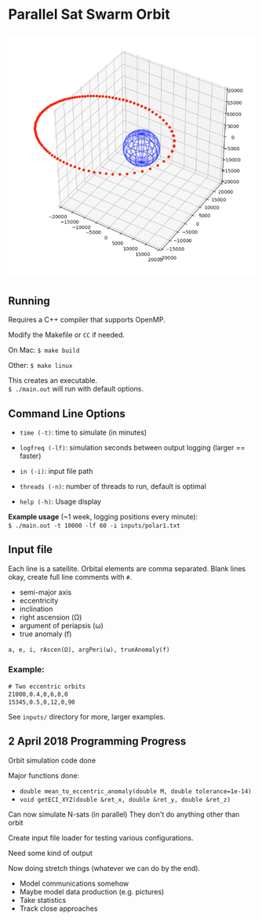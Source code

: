 # Parallel Sat Swarm Orbit

![Testing 3D coords](https://github.com/KeelyHill/Parallel-Sat-Swarm/blob/master/img/test-3d-coords-orbit.png)
---------

## Running
Requires a C++ compiler that supports OpenMP.

Modify the Makefile or `CC` if needed.

On Mac: `$ make build`

Other: `$ make linux`

This creates an executable.  
`$ ./main.out` will run with default options.

## Command Line Options

- `time (-t)`: time to simulate (in minutes)

- `logfreq (-lf)`: simulation seconds between output logging (larger == faster)

- `in (-i)`: input file path

- `threads (-n)`: number of threads to run, default is optimal

- `help (-h)`: Usage display

**Example usage** (~1 week, logging positions every minute):  
`$ ./main.out -t 10000 -lf 60 -i inputs/polar1.txt`

## Input file
Each line is a satellite. Orbital elements are comma separated. Blank lines okay, create full line comments with `#`.

- semi-major axis
- eccentricity
- inclination
- right ascension (Ω)
- argument of periapsis (ω)
- true anomaly (f)

`a, e, i, rAscen(Ω), argPeri(ω), trueAnomaly(f)`

### Example:
```
# Two eccentric orbits
21000,0.4,0,6,0,0
15345,0.5,0,12,0,90
```

See `inputs/` directory for more, larger examples.


## 2 April 2018 Programming Progress

Orbit simulation code done

Major functions done:
 - `double mean_to_eccentric_anomaly(double M, double tolerance=1e-14)`
 - `void getECI_XYZ(double &ret_x, double &ret_y, double &ret_z)`

Can now simulate N-sats (in parallel)
	They don't do anything other than orbit

Create input file loader for testing various configurations.

Need some kind of output

Now doing stretch things (whatever we can do by the end).
- Model communications somehow
- Maybe model data production (e.g. pictures)
- Take statistics
- Track close approaches
